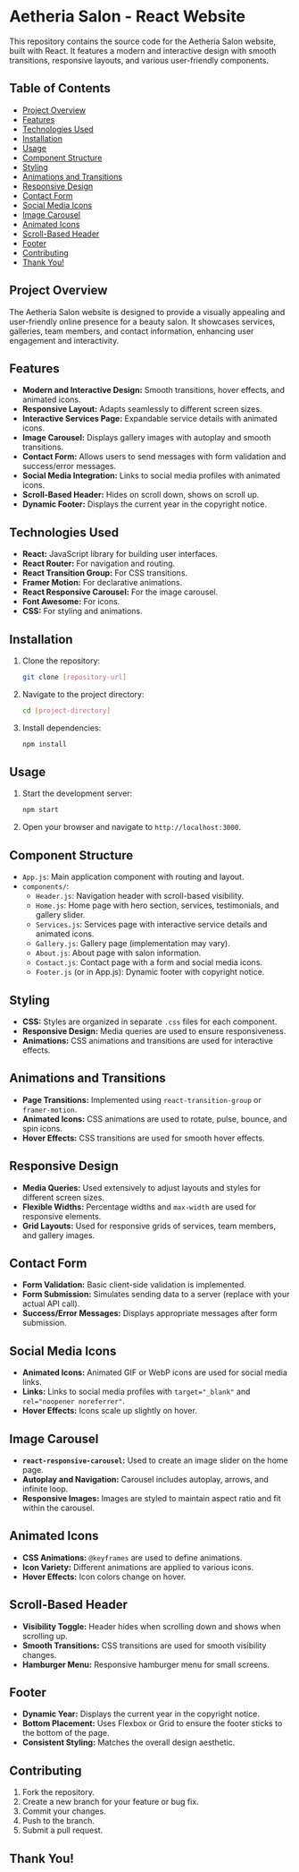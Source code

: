 
# Aetheria Salon - React Website

This repository contains the source code for the Aetheria Salon website, built with React. It features a modern and interactive design with smooth transitions, responsive layouts, and various user-friendly components.

## Table of Contents

- [Project Overview](#project-overview)
- [Features](#features)
- [Technologies Used](#technologies-used)
- [Installation](#installation)
- [Usage](#usage)
- [Component Structure](#component-structure)
- [Styling](#styling)
- [Animations and Transitions](#animations-and-transitions)
- [Responsive Design](#responsive-design)
- [Contact Form](#contact-form)
- [Social Media Icons](#social-media-icons)
- [Image Carousel](#image-carousel)
- [Animated Icons](#animated-icons)
- [Scroll-Based Header](#scroll-based-header)
- [Footer](#footer)
- [Contributing](#contributing)
- [Thank You!](#ThankYou!)

## Project Overview

The Aetheria Salon website is designed to provide a visually appealing and user-friendly online presence for a beauty salon. It showcases services, galleries, team members, and contact information, enhancing user engagement and interactivity.

## Features

- **Modern and Interactive Design:** Smooth transitions, hover effects, and animated icons.
- **Responsive Layout:** Adapts seamlessly to different screen sizes.
- **Interactive Services Page:** Expandable service details with animated icons.
- **Image Carousel:** Displays gallery images with autoplay and smooth transitions.
- **Contact Form:** Allows users to send messages with form validation and success/error messages.
- **Social Media Integration:** Links to social media profiles with animated icons.
- **Scroll-Based Header:** Hides on scroll down, shows on scroll up.
- **Dynamic Footer:** Displays the current year in the copyright notice.

## Technologies Used

- **React:** JavaScript library for building user interfaces.
- **React Router:** For navigation and routing.
- **React Transition Group:** For CSS transitions.
- **Framer Motion:** For declarative animations.
- **React Responsive Carousel:** For the image carousel.
- **Font Awesome:** For icons.
- **CSS:** For styling and animations.

## Installation

1. Clone the repository:

   ```bash
   git clone [repository-url]


2.  Navigate to the project directory:

    ```bash
    cd [project-directory]
    ```

3.  Install dependencies:

    ```bash
    npm install
    ```

## Usage

1.  Start the development server:

    ```bash
    npm start
    ```

2.  Open your browser and navigate to `http://localhost:3000`.

## Component Structure

  - `App.js`: Main application component with routing and layout.
  - `components/`:
      - `Header.js`: Navigation header with scroll-based visibility.
      - `Home.js`: Home page with hero section, services, testimonials, and gallery slider.
      - `Services.js`: Services page with interactive service details and animated icons.
      - `Gallery.js`: Gallery page (implementation may vary).
      - `About.js`: About page with salon information.
      - `Contact.js`: Contact page with a form and social media icons.
      - `Footer.js` (or in App.js): Dynamic footer with copyright notice.

## Styling

  - **CSS:** Styles are organized in separate `.css` files for each component.
  - **Responsive Design:** Media queries are used to ensure responsiveness.
  - **Animations:** CSS animations and transitions are used for interactive effects.

## Animations and Transitions

  - **Page Transitions:** Implemented using `react-transition-group` or `framer-motion`.
  - **Animated Icons:** CSS animations are used to rotate, pulse, bounce, and spin icons.
  - **Hover Effects:** CSS transitions are used for smooth hover effects.

## Responsive Design

  - **Media Queries:** Used extensively to adjust layouts and styles for different screen sizes.
  - **Flexible Widths:** Percentage widths and `max-width` are used for responsive elements.
  - **Grid Layouts:** Used for responsive grids of services, team members, and gallery images.

## Contact Form

  - **Form Validation:** Basic client-side validation is implemented.
  - **Form Submission:** Simulates sending data to a server (replace with your actual API call).
  - **Success/Error Messages:** Displays appropriate messages after form submission.

## Social Media Icons

  - **Animated Icons:** Animated GIF or WebP icons are used for social media links.
  - **Links:** Links to social media profiles with `target="_blank"` and `rel="noopener noreferrer"`.
  - **Hover Effects:** Icons scale up slightly on hover.

## Image Carousel

  - **`react-responsive-carousel`:** Used to create an image slider on the home page.
  - **Autoplay and Navigation:** Carousel includes autoplay, arrows, and infinite loop.
  - **Responsive Images:** Images are styled to maintain aspect ratio and fit within the carousel.

## Animated Icons

  - **CSS Animations:** `@keyframes` are used to define animations.
  - **Icon Variety:** Different animations are applied to various icons.
  - **Hover Effects:** Icon colors change on hover.

## Scroll-Based Header

  - **Visibility Toggle:** Header hides when scrolling down and shows when scrolling up.
  - **Smooth Transitions:** CSS transitions are used for smooth visibility changes.
  - **Hamburger Menu:** Responsive hamburger menu for small screens.

## Footer

  - **Dynamic Year:** Displays the current year in the copyright notice.
  - **Bottom Placement:** Uses Flexbox or Grid to ensure the footer sticks to the bottom of the page.
  - **Consistent Styling:** Matches the overall design aesthetic.

## Contributing

1.  Fork the repository.
2.  Create a new branch for your feature or bug fix.
3.  Commit your changes.
4.  Push to the branch.
5.  Submit a pull request.

## Thank You!
